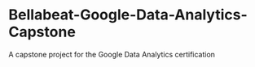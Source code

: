 # Bellabeat-Google-Data-Analytics-Capstone
A capstone project for the Google Data Analytics certification
